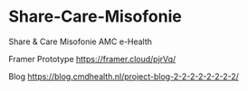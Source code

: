 # Share-Care-Misofonie
Share &amp; Care Misofonie AMC e-Health

Framer Prototype
https://framer.cloud/pjrVq/

Blog
https://blog.cmdhealth.nl/project-blog-2-2-2-2-2-2-2-2/
